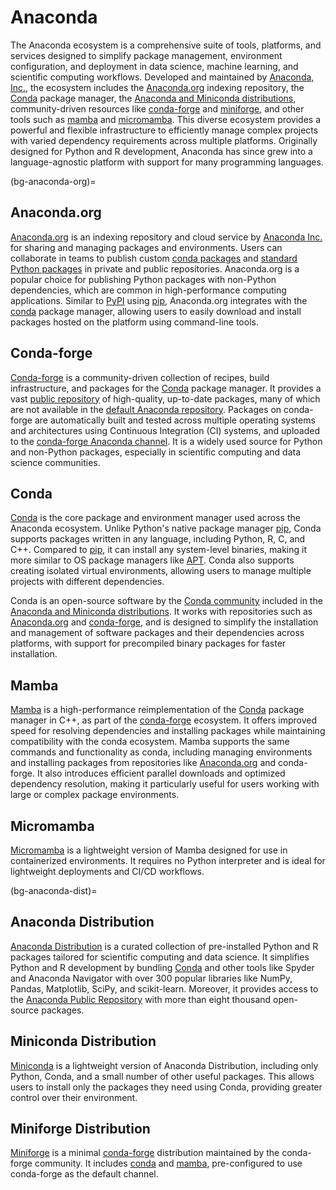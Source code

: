 # Anaconda

The Anaconda ecosystem is a comprehensive suite of tools, platforms, 
and services designed to simplify package management, environment configuration, 
and deployment in data science, machine learning, and scientific computing workflows. 
Developed and maintained by [Anaconda, Inc.](https://www.anaconda.com),
the ecosystem includes the [Anaconda.org](#bg-anaconda-org) indexing repository,
the [Conda](#bg-conda) package manager, the [Anaconda and Miniconda distributions](#bg-anaconda-dist),
community-driven resources like [conda-forge](#bg-conda-forge) and [miniforge](#bg-miniforge),
and other tools such as [mamba](#bg-mamba) and [micromamba](#bg-mamba).
This diverse ecosystem provides a powerful and flexible infrastructure 
to efficiently manage complex projects with varied dependency requirements 
across multiple platforms.
Originally designed for Python and R development,
Anaconda has since grew into a language-agnostic platform
with support for many programming languages.


(bg-anaconda-org)=
## Anaconda.org

[Anaconda.org](http://www.anaconda.org/)
is an indexing repository and cloud service
by [Anaconda Inc.](http://anaconda.com/)
for sharing and managing packages and environments.
Users can collaborate in teams 
to publish custom [conda packages](https://docs.conda.io/projects/conda/en/stable/user-guide/concepts/packages.html)
and [standard Python packages](https://docs.anaconda.com/anacondaorg/user-guide/packages/standard-python-packages/)
in private and public repositories.
Anaconda.org is a popular choice
for publishing Python packages with non-Python dependencies,
which are common in high-performance computing applications.
Similar to [PyPI](#bg-pypi) using [pip](#bg-pip),
Anaconda.org integrates with the [conda](#bg-conda) package manager, 
allowing users to easily download and install packages 
hosted on the platform using command-line tools.


## Conda-forge

[Conda-forge](https://conda-forge.org/) is a community-driven collection of recipes,
build infrastructure, and packages for the [Conda](#bg-conda) package manager.
It provides a vast [public repository](https://github.com/conda-forge/feedstocks) 
of high-quality, up-to-date packages,
many of which are not available in the [default Anaconda repository](https://repo.anaconda.com/pkgs/).
Packages on conda-forge are automatically built
and tested across multiple operating systems and architectures
using Continuous Integration (CI) systems,
and uploaded to the [conda-forge Anaconda channel](https://anaconda.org/conda-forge).
It is a widely used source for Python and non-Python packages,
especially in scientific computing and data science communities.


## Conda

[Conda](https://docs.conda.io) 
is the core package and environment manager used across the Anaconda ecosystem.
Unlike Python's native package manager [pip](#bg-pip), 
Conda supports packages written in any language, 
including Python, R, C, and C++. 
Compared to [pip](#bg-pip), it can install any system-level binaries,
making it more similar to OS package managers like [APT](https://wiki.debian.org/apt-get).
Conda also supports creating isolated virtual environments,
allowing users to manage multiple projects with different dependencies.

Conda is an open-source software by the [Conda community](https://conda.org/)
included in the [Anaconda and Miniconda distributions](#bg-anaconda-dist).
It works with repositories such as [Anaconda.org](#bg-anaconda-org) and [conda-forge](#bg-conda-forge),
and is designed to simplify the installation and management 
of software packages and their dependencies across platforms,
with support for precompiled binary packages for faster installation. 


## Mamba

[Mamba](https://mamba.readthedocs.io/) is a high-performance
reimplementation of the [Conda](#bg-conda) package manager in C++,
as part of the [conda-forge](#bg-conda-forge) ecosystem.
It offers improved speed for resolving dependencies and installing packages
while maintaining compatibility with the conda ecosystem.
Mamba supports the same commands and functionality as conda,
including managing environments and installing packages
from repositories like [Anaconda.org](#bg-anaconda-org) and conda-forge.
It also introduces efficient parallel downloads
and optimized dependency resolution,
making it particularly useful for users
working with large or complex package environments.


## Micromamba

[Micromamba](https://mamba.readthedocs.io/en/latest/user_guide/micromamba.html) 
is a lightweight version of Mamba 
designed for use in containerized environments. 
It requires no Python interpreter 
and is ideal for lightweight deployments and CI/CD workflows.


(bg-anaconda-dist)=
## Anaconda Distribution

[Anaconda Distribution](https://docs.anaconda.com/anaconda/) is a curated collection 
of pre-installed Python and R packages tailored for scientific computing and data science.
It simplifies Python and R development 
by bundling [Conda](#bg-conda)
and other tools like Spyder and Anaconda Navigator
with over 300 popular libraries like 
NumPy, Pandas, Matplotlib, SciPy, and scikit-learn.
Moreover, it provides access to the [Anaconda Public Repository](https://repo.anaconda.com/pkgs/)
with more than eight thousand open-source packages.


## Miniconda Distribution

[Miniconda](https://docs.anaconda.com/miniconda/) 
is a lightweight version of Anaconda Distribution, 
including only Python, Conda, and a small number of other useful packages.
This allows users to install only the packages they need using Conda, 
providing greater control over their environment.


## Miniforge Distribution

[Miniforge](https://github.com/conda-forge/miniforge) 
is a minimal [conda-forge](#bg-conda-forge) distribution 
maintained by the conda-forge community.
It includes [conda](#bg-conda) and [mamba](#bg-mamba), 
pre-configured to use conda-forge as the default channel.
